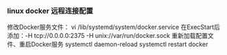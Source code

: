 ### linux docker 远程连接配置

修改Docker服务文件：
vi /lib/systemd/system/docker.service
在ExecStart后添加：-H tcp://0.0.0.0:2375 -H unix://var/run/docker.sock
重新加载配置文件、重启Docker服务
systemctl daemon-reload
systemctl restart docker

